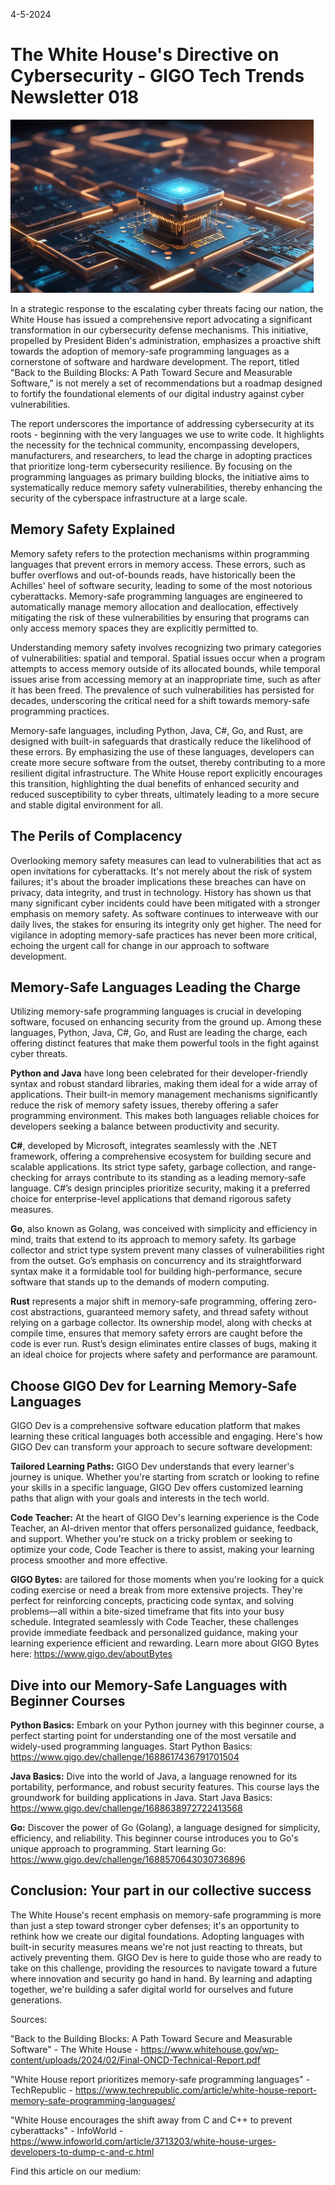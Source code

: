4-5-2024

# The White House's Directive on Cybersecurity - GIGO Tech Trends Newsletter 018

![LIBRARY-IMAGE](https://raw.githubusercontent.com/Gage-Technologies/blogs-gigo.dev/master/images/whitehousegigoPNG.png)

In a strategic response to the escalating cyber threats facing our nation, the White House has issued a comprehensive report advocating a significant transformation in our cybersecurity defense mechanisms. This initiative, propelled by President Biden's administration, emphasizes a proactive shift towards the adoption of memory-safe programming languages as a cornerstone of software and hardware development. The report, titled "Back to the Building Blocks: A Path Toward Secure and Measurable Software," is not merely a set of recommendations but a roadmap designed to fortify the foundational elements of our digital industry against cyber vulnerabilities.

The report underscores the importance of addressing cybersecurity at its roots - beginning with the very languages we use to write code. It highlights the necessity for the technical community, encompassing developers, manufacturers, and researchers, to lead the charge in adopting practices that prioritize long-term cybersecurity resilience. By focusing on the programming languages as primary building blocks, the initiative aims to systematically reduce memory safety vulnerabilities, thereby enhancing the security of the cyberspace infrastructure at a large scale.

## Memory Safety Explained

Memory safety refers to the protection mechanisms within programming languages that prevent errors in memory access. These errors, such as buffer overflows and out-of-bounds reads, have historically been the Achilles' heel of software security, leading to some of the most notorious cyberattacks. Memory-safe programming languages are engineered to automatically manage memory allocation and deallocation, effectively mitigating the risk of these vulnerabilities by ensuring that programs can only access memory spaces they are explicitly permitted to.

Understanding memory safety involves recognizing two primary categories of vulnerabilities: spatial and temporal. Spatial issues occur when a program attempts to access memory outside of its allocated bounds, while temporal issues arise from accessing memory at an inappropriate time, such as after it has been freed. The prevalence of such vulnerabilities has persisted for decades, underscoring the critical need for a shift towards memory-safe programming practices.

Memory-safe languages, including Python, Java, C#, Go, and Rust, are designed with built-in safeguards that drastically reduce the likelihood of these errors. By emphasizing the use of these languages, developers can create more secure software from the outset, thereby contributing to a more resilient digital infrastructure. The White House report explicitly encourages this transition, highlighting the dual benefits of enhanced security and reduced susceptibility to cyber threats, ultimately leading to a more secure and stable digital environment for all.

## The Perils of Complacency

Overlooking memory safety measures can lead to vulnerabilities that act as open invitations for cyberattacks. It's not merely about the risk of system failures; it's about the broader implications these breaches can have on privacy, data integrity, and trust in technology. History has shown us that many significant cyber incidents could have been mitigated with a stronger emphasis on memory safety. As software continues to interweave with our daily lives, the stakes for ensuring its integrity only get higher. The need for vigilance in adopting memory-safe practices has never been more critical, echoing the urgent call for change in our approach to software development.



## Memory-Safe Languages Leading the Charge

Utilizing memory-safe programming languages is crucial in developing software, focused on enhancing security from the ground up. Among these languages, Python, Java, C#, Go, and Rust are leading the charge, each offering distinct features that make them powerful tools in the fight against cyber threats.

**Python and Java** have long been celebrated for their developer-friendly syntax and robust standard libraries, making them ideal for a wide array of applications. Their built-in memory management mechanisms significantly reduce the risk of memory safety issues, thereby offering a safer programming environment. This makes both languages reliable choices for developers seeking a balance between productivity and security.

**C#**, developed by Microsoft, integrates seamlessly with the .NET framework, offering a comprehensive ecosystem for building secure and scalable applications. Its strict type safety, garbage collection, and range-checking for arrays contribute to its standing as a leading memory-safe language. C#’s design principles prioritize security, making it a preferred choice for enterprise-level applications that demand rigorous safety measures.

**Go**, also known as Golang, was conceived with simplicity and efficiency in mind, traits that extend to its approach to memory safety. Its garbage collector and strict type system prevent many classes of vulnerabilities right from the outset. Go’s emphasis on concurrency and its straightforward syntax make it a formidable tool for building high-performance, secure software that stands up to the demands of modern computing.

**Rust** represents a major shift in memory-safe programming, offering zero-cost abstractions, guaranteed memory safety, and thread safety without relying on a garbage collector. Its ownership model, along with checks at compile time, ensures that memory safety errors are caught before the code is ever run. Rust’s design eliminates entire classes of bugs, making it an ideal choice for projects where safety and performance are paramount.

## Choose GIGO Dev for Learning Memory-Safe Languages

GIGO Dev is a comprehensive software education platform that makes learning these critical languages both accessible and engaging. Here's how GIGO Dev can transform your approach to secure software development:

**Tailored Learning Paths:** GIGO Dev understands that every learner's journey is unique. Whether you're starting from scratch or looking to refine your skills in a specific language, GIGO Dev offers customized learning paths that align with your goals and interests in the tech world.

**Code Teacher:** At the heart of GIGO Dev's learning experience is the Code Teacher, an AI-driven mentor that offers personalized guidance, feedback, and support. Whether you're stuck on a tricky problem or seeking to optimize your code, Code Teacher is there to assist, making your learning process smoother and more effective.

**GIGO Bytes:** are tailored for those moments when you're looking for a quick coding exercise or need a break from more extensive projects. They're perfect for reinforcing concepts, practicing code syntax, and solving problems—all within a bite-sized timeframe that fits into your busy schedule. Integrated seamlessly with Code Teacher, these challenges provide immediate feedback and personalized guidance, making your learning experience efficient and rewarding. Learn more about GIGO Bytes here: https://www.gigo.dev/aboutBytes 

## Dive into our Memory-Safe Languages with Beginner Courses

**Python Basics:** Embark on your Python journey with this beginner course, a perfect starting point for understanding one of the most versatile and widely-used programming languages. Start Python Basics: https://www.gigo.dev/challenge/1688617436791701504

**Java Basics:** Dive into the world of Java, a language renowned for its portability, performance, and robust security features. This course lays the groundwork for building applications in Java. Start Java Basics: https://www.gigo.dev/challenge/1688638972722413568

**Go:** Discover the power of Go (Golang), a language designed for simplicity, efficiency, and reliability. This beginner course introduces you to Go's unique approach to programming. Start learning Go: https://www.gigo.dev/challenge/1688570643030736896

## Conclusion: Your part in our collective success

The White House's recent emphasis on memory-safe programming is more than just a step toward stronger cyber defenses; it's an opportunity to rethink how we create our digital foundations. Adopting languages with built-in security measures means we're not just reacting to threats, but actively preventing them. GIGO Dev is here to guide those who are ready to take on this challenge, providing the resources to navigate toward a future where innovation and security go hand in hand. By learning and adapting together, we're building a safer digital world for ourselves and future generations.

Sources:

"Back to the Building Blocks: A Path Toward Secure and Measurable Software" - The White House - https://www.whitehouse.gov/wp-content/uploads/2024/02/Final-ONCD-Technical-Report.pdf

"White House report prioritizes memory-safe programming languages" - TechRepublic - https://www.techrepublic.com/article/white-house-report-memory-safe-programming-languages/ 

"White House encourages the shift away from C and C++ to prevent cyberattacks" - InfoWorld - https://www.infoworld.com/article/3713203/white-house-urges-developers-to-dump-c-and-c.html

Find this article on our medium: 
